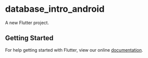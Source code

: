 # database_intro_android

A new Flutter project.

## Getting Started

For help getting started with Flutter, view our online
[documentation](https://flutter.io/).
